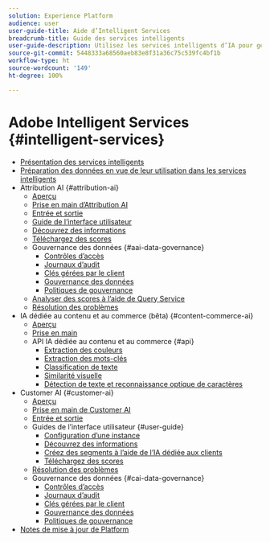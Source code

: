 ```yaml
---
solution: Experience Platform
audience: user
user-guide-title: Aide d’Intelligent Services
breadcrumb-title: Guide des services intelligents
user-guide-description: Utilisez les services intelligents d’IA pour générer des scores, découvrir des insights et créer des segments à partir des données de vos événements marketing.
source-git-commit: 5448333a68560aeb83e8f31a36c75c539fc4bf1b
workflow-type: ht
source-wordcount: '149'
ht-degree: 100%

---
```



# Adobe Intelligent Services {#intelligent-services}

- [Présentation des services intelligents](home.md)
- [Préparation des données en vue de leur utilisation dans les services intelligents](data-preparation.md)
- Attribution AI {#attribution-ai}
   - [Aperçu](attribution-ai/overview.md)
   - [Prise en main d’Attribution AI](attribution-ai/getting-started.md)
   - [Entrée et sortie](attribution-ai/input-output.md)
   - [Guide de l’interface utilisateur](attribution-ai/user-guide.md)
   - [Découvrez des informations](attribution-ai/discover-insights.md)
   - [Téléchargez des scores](attribution-ai/download-scores.md)
   - Gouvernance des données {#aai-data-governance}
      - [Contrôles d’accès](attribution-ai/aai-data-governance/access-controls.md)
      - [Journaux d’audit](attribution-ai/aai-data-governance/audit-logs.md)
      - [Clés gérées par le client](attribution-ai/aai-data-governance/customer-managed-keys.md)
      - [Gouvernance des données](attribution-ai/aai-data-governance/data-governance.md)
      - [Politiques de gouvernance](attribution-ai/aai-data-governance/governance-policies.md)
   - [Analyser des scores à lʼaide de Query Service](attribution-ai/aai-query-service.md)
   - [Résolution des problèmes](attribution-ai/troubleshooting.md)
- IA dédiée au contenu et au commerce (bêta) {#content-commerce-ai}
   - [Aperçu](content-commerce-ai/overview.md)
   - [Prise en main](content-commerce-ai/getting-started.md)
   - API IA dédiée au contenu et au commerce {#api}
      - [Extraction des couleurs](content-commerce-ai/api/color-extraction.md)
      - [Extraction des mots-clés](content-commerce-ai/api/keyword-extraction.md)
      - [Classification de texte](content-commerce-ai/api/text-classification.md)
      - [Similarité visuelle](content-commerce-ai/api/visual-similarity.md)
      - [Détection de texte et reconnaissance optique de caractères](content-commerce-ai/api/optical-character-recognition.md)
- Customer AI {#customer-ai}
   - [Aperçu](customer-ai/overview.md)
   - [Prise en main de Customer AI](customer-ai/getting-started.md)
   - [Entrée et sortie](customer-ai/input-output.md)
   - Guides de lʼinterface utilisateur {#user-guide}
      - [Configuration d’une instance](customer-ai/user-guide/configure.md)
      - [Découvrez des informations](customer-ai/user-guide/discover-insights.md)
      - [Créez des segments à lʼaide de lʼIA dédiée aux clients](customer-ai/user-guide/create-segment.md)
      - [Téléchargez des scores](customer-ai/user-guide/download-scores.md)
   - [Résolution des problèmes](customer-ai/troubleshooting.md)
   - Gouvernance des données {#cai-data-governance}
      - [Contrôles d’accès](customer-ai/cai-data-governance/access-controls.md)
      - [Journaux d’audit](customer-ai/cai-data-governance/audit-logs.md)
      - [Clés gérées par le client](customer-ai/cai-data-governance/customer-managed-keys.md)
      - [Gouvernance des données](customer-ai/cai-data-governance/data-governance.md)
      - [Politiques de gouvernance](customer-ai/cai-data-governance/governance-policies.md)
- [Notes de mise à jour de Platform](https://experienceleague.adobe.com/docs/experience-platform/release-notes/latest.html?lang=fr)
